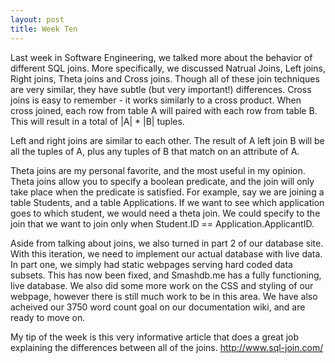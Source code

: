 ```yaml
---
layout: post
title: Week Ten 
---
```


Last week in Software Engineering, we talked more about the behavior of different SQL joins. More specifically, we discussed Natrual Joins, Left joins, Right joins, Theta joins and Cross joins.
Though all of these join techniques are very similar, they have subtle (but very important!) differences. Cross joins is easy to remember - it works similarly to a cross product. When cross joined, each row from table A will paired with each row from table B.
This will result in a total of |A| * |B| tuples.

Left and right joins are similar to each other. The result of A left join B will be all the tuples of A, plus any tuples of B that match on an attribute of A.

Theta joins are my personal favorite, and the most useful in my opinion. Theta joins allow you to specify a boolean predicate, and the join will only take place when the predicate is satisfied.
For example, say we are joining a table Students, and a table Applications. If we want to see which application goes to which student, we would need a theta join. We could specify to the join that we want to join only when Student.ID == Application.ApplicantID.


Aside from talking about joins, we also turned in part 2 of our database site. With this iteration, we need to implement our actual database with live data. In part one, we simply had static webpages serving hard coded data subsets. 
This has now been fixed, and Smashdb.me has a fully functioning, live database. We also did some more work on the CSS and styling of our webpage, however there is still much work to be in this area.
We have also acheived our 3750 word count goal on our documentation wiki, and are ready to move on.

My tip of the week is this very informative article that does a great job explaining the differences between all of the joins.
http://www.sql-join.com/
